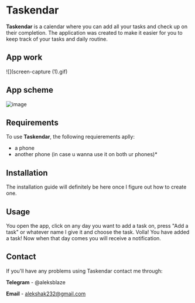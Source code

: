 # Taskendar
**Taskendar** is a calendar where you can add all your tasks and check up on their completion. The application was created to make it easier for you to keep track of your tasks and daily routine.


## App work

![](screen-capture (1).gif)

## App scheme
![image](https://github.com/user-attachments/assets/6a6ad36c-1f61-450e-95a5-0a5c9e7c5afe)


## Requirements

To use **Taskendar**, the following requierements aplly:
- a phone 
- another phone (in case u wanna use it on both ur phones)*

## Installation
The installation guide will definitely be here once I figure out how to create one.

## Usage
You open the app, click on any day you want to add a task on, press "Add a task" or whatever name I give it and choose the task. Volla! You have added a task! Now when that day comes you will receive a notification.

## Contact
If you'll have any problems using Taskendar contact me through:

**Telegram** - @aleksblaze

**Email** - alekshak232@gmail.com


